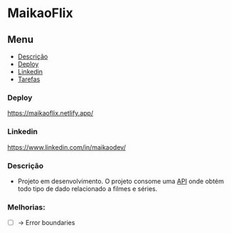 # MaikaoFlix

## Menu

- [Descrição](#Descrição)
- [Deploy](#Deploy)
- [Linkedin](#Linkedin)
- [Tarefas](#Tarefas)

### Deploy

https://maikaoflix.netlify.app/

### Linkedin

https://www.linkedin.com/in/maikaodev/

### Descrição

- Projeto em desenvolvimento. O projeto consome uma [API](https://developers.themoviedb.org/3) onde obtém todo tipo de dado relacionado a filmes e séries.

### Melhorias:

- [ ] -> Error boundaries
